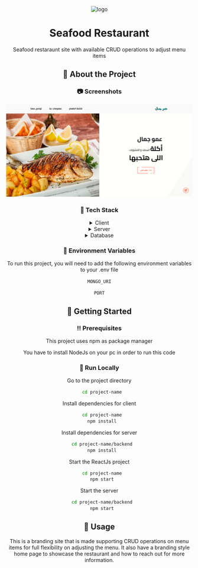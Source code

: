 
<div align="center">

  <img src="assets/logo.png" alt="logo" width="200" height="auto" />
  <h1>Seafood Restaurant</h1>
  
  <p>
    Seafood restaraunt site with available CRUD operations to adjust menu items 
  </p>
  
  



  

<!-- About the Project -->
## :star2: About the Project


<!-- Screenshots -->
### :camera: Screenshots

<div align="center"> 
  <img src="./public/Images/thumbnails/1.png" alt="screenshot" />
</div>


<!-- TechStack -->
### :space_invader: Tech Stack

<details>
  <summary>Client</summary>
  <ul>
    <li><a href="https://reactjs.org/">React.js</a></li>
    <li><a href="https://getbootstrap.com/">Bootstrap</a></li>
  </ul>
</details>

<details>
  <summary>Server</summary>
  <ul>
    <li><a href="https://expressjs.com/">Express.js</a></li>
    <li><a href="https://nodejs.org/en/">Node.js</a></li>
  </ul>
</details>

<details>
<summary>Database</summary>
  <ul>
    <li><a href="https://www.mongodb.com/">MongoDB</a></li>
  </ul>
</details>

<!-- Env Variables -->
### :key: Environment Variables

To run this project, you will need to add the following environment variables to your .env file

`MONGO_URI`

`PORT`

<!-- Getting Started -->
## 	:toolbox: Getting Started

<!-- Prerequisites -->
### :bangbang: Prerequisites

This project uses npm as package manager

You have to install NodeJs on your pc in order to run this code

<!-- Run Locally -->
### :running: Run Locally

Go to the project directory

```bash
  cd project-name
```

Install dependencies for client

```bash
  cd project-name
  npm install
```
  
  
Install dependencies for server

```bash
  cd project-name/backend
  npm install
```

Start the ReactJs project

```bash
  cd project-name
  npm start
```

Start the server

```bash
  cd project-name/backend
  npm start
```

<!-- Usage -->
## :eyes: Usage

This is a branding site that is made supporting CRUD operations on menu items for full flexibility on adjusting the menu. It also have a branding style home page to showcase the restaurant and how to reach out for more information.
